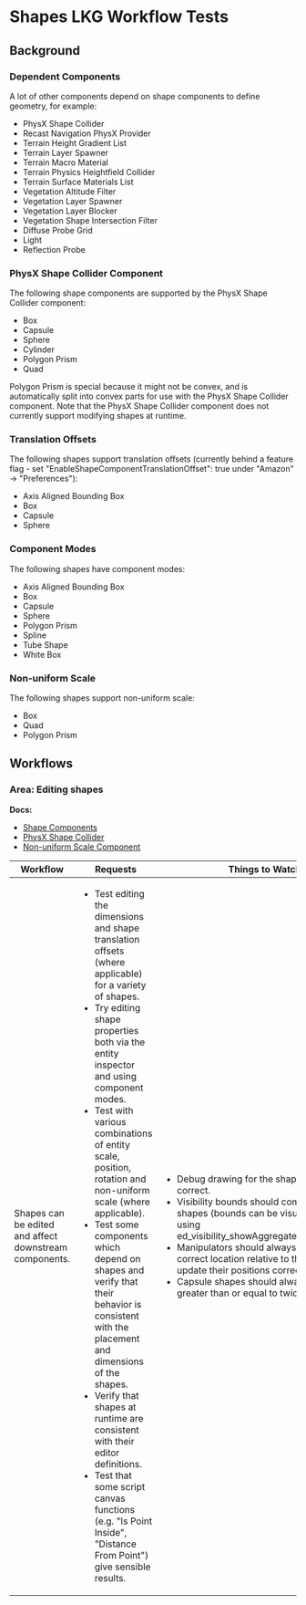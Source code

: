 # Shapes LKG Workflow Tests

## Background

### Dependent Components
A lot of other components depend on shape components to define geometry, for example:

- PhysX Shape Collider
- Recast Navigation PhysX Provider
- Terrain Height Gradient List
- Terrain Layer Spawner
- Terrain Macro Material
- Terrain Physics Heightfield Collider
- Terrain Surface Materials List
- Vegetation Altitude Filter
- Vegetation Layer Spawner
- Vegetation Layer Blocker
- Vegetation Shape Intersection Filter
- Diffuse Probe Grid
- Light
- Reflection Probe

### PhysX Shape Collider Component
The following shape components are supported by the PhysX Shape Collider component:

- Box
- Capsule
- Sphere
- Cylinder
- Polygon Prism
- Quad

Polygon Prism is special because it might not be convex, and is automatically split into convex parts for use with the PhysX Shape Collider component. Note that the PhysX Shape Collider component does not currently support modifying shapes at runtime.

### Translation Offsets
The following shapes support translation offsets (currently behind a feature flag - set "EnableShapeComponentTranslationOffset": true under "Amazon" -> "Preferences"):

- Axis Aligned Bounding Box
- Box
- Capsule
- Sphere

### Component Modes
The following shapes have component modes:

- Axis Aligned Bounding Box
- Box
- Capsule
- Sphere
- Polygon Prism
- Spline
- Tube Shape
- White Box

### Non-uniform Scale
The following shapes support non-uniform scale:
- Box
- Quad
- Polygon Prism

## Workflows
### Area: Editing shapes
**Docs:**
- [Shape Components](https://www.o3de.org/docs/user-guide/components/reference/shape/)
- [PhysX Shape Collider](https://www.o3de.org/docs/user-guide/components/reference/physx/shape-collider/)
- [Non-uniform Scale Component](https://www.o3de.org/docs/user-guide/components/reference/non-uniform-scale/non-uniform-scale/)

| Workflow | Requests | Things to Watch For |
| --- | --- | --- |
| Shapes can be edited and affect downstream components. | <ul><li> Test editing the dimensions and shape translation offsets (where applicable) for a variety of shapes. </li><li> Try editing shape properties both via the entity inspector and using component modes. </li><li> Test with various combinations of entity scale, position, rotation and non-uniform scale (where applicable). </li><li> Test some components which depend on shapes and verify that their behavior is consistent with the placement and dimensions of the shapes. </li><li> Verify that shapes at runtime are consistent with their editor definitions. </li><li> Test that some script canvas functions (e.g. "Is Point Inside", "Distance From Point") give sensible results. </li></ul> | <ul><li> Debug drawing for the shapes should appear correct. </li><li> Visibility bounds should completely contain their shapes (bounds can be visualized in the editor using ed_visibility_showAggregateEntityWorldBounds). </li><li> Manipulators should always appear in the correct location relative to the shape and should update their positions correctly during editing. </li><li> Capsule shapes should always have height greater than or equal to twice their radius. </li></ul> |

